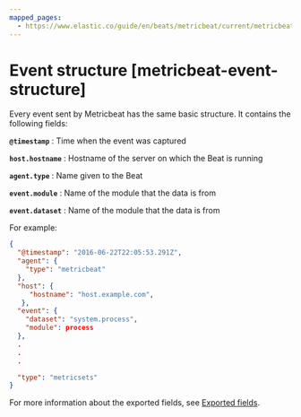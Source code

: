 ```yaml
---
mapped_pages:
  - https://www.elastic.co/guide/en/beats/metricbeat/current/metricbeat-event-structure.html
---
```


# Event structure [metricbeat-event-structure]

Every event sent by Metricbeat has the same basic structure. It contains the following fields:

**`@timestamp`**
:   Time when the event was captured

**`host.hostname`**
:   Hostname of the server on which the Beat is running

**`agent.type`**
:   Name given to the Beat

**`event.module`**
:   Name of the module that the data is from

**`event.dataset`**
:   Name of the module that the data is from

For example:

```json
{
  "@timestamp": "2016-06-22T22:05:53.291Z",
  "agent": {
    "type": "metricbeat"
  },
  "host": {
     "hostname": "host.example.com",
   },
  "event": {
    "dataset": "system.process",
    "module": process
  },
  .
  .
  .

  "type": "metricsets"
}
```

For more information about the exported fields, see [Exported fields](/reference/metricbeat/exported-fields.md).

